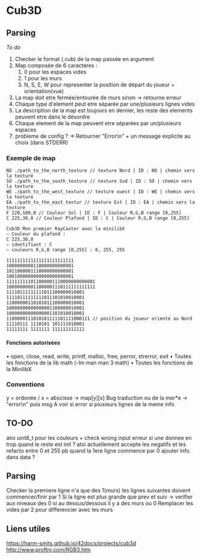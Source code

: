 # Cub3D

## Parsing

*To do*
1. Checker le format (.cub) de la map passée en argument
2. Map composée de 6 caracteres :
	1. 0 pour les espaces vides
	2. 1 pour les murs
	3. N, S, E, W pour representer la position de départ du joueur + orientation(vue)
3. La map doit etre fermée/entourée de murs sinon -> retourne erreur
4. Chaque type d'element peut etre séparée par une/plusieurs lignes vides
5. La description de la map est toujours en dernier, les reste des elements peuvent etre dans le désordre
6. Chaque element de la map peuvent etre séparées par un/plusieurs espaces
7. probleme de config ? -> Retourner "Error\n" + un message explicite au choix (dans STDERR)

### Exemple de map

```
NO ./path_to_the_north_texture // texture Nord | ID : NO | chemin vers la texture
SO ./path_to_the_south_texture // texture Sud | ID : SO | chemin vers la texture
WE ./path_to_the_west_texture // texture ouest | ID : WE | chemin vers la texture
EA ./path_to_the_east_textur // texture Est | ID : EA | chemin vers la texture
F 220,100,0 // Couleur Sol | ID : F | Couleur R,G,B range [0,255]
C 225,30,0 // Couleur Plafond | ID : C | Couleur R,G,B range [0,255]

Cub3D Mon premier RayCaster avec la minilibX
— Couleur du plafond :
C 225,30,0
— identifiant : C
— couleurs R,G,B range [0,255] : 0, 255, 255

1111111111111111111111111
1000000000110000000000001
1011000001110000000000001
1001000000000000000000001
111111111011000001110000000000001
100000000011000001110111111111111
11110111111111011100000010001
11110111111111011101010010001
11000000110101011100000010001
10000000000000001100000010001
10000000000000001101010010001
11000001110101011111011110N0111 // position du joueur orienté au Nord
11110111 1110101 101111010001
11111111 1111111 111111111111
```

#### Fonctions autorisées

• open, close, read, write,
printf, malloc, free,
perror, strerror, exit
• Toutes les fonctions de
la lib math (-lm man man 3
math)
• Toutes les fonctions de la
MinilibX

### Conventions

y = ordonée / x = abscisse -> map[y][x]
Bug traduction ou de la mer*e -> "error\n" puis msg
A voir si error si plusieurs lignes de la meme info

## TO-DO

atoi uint8_t pour les couleurs + check wrong input
erreur si une donnee en trop quand le reste est init ?
atoi actuellement accepte les negatifs et les refacto entre 0 et 255
pb quand la 1ere ligne commence par 0
ajouter info dans data ?

## Parsing

Checker la premiere ligne n'a que des 1(murs)
les lignes suivantes doivent commencer/finir par 1
Si la ligne est plus grande que prev et suiv -> verifier aux niveaux des 0 si au dessus/dessous il y a des murs ou 0
Remplacer les vides par 2 pour differencier avec les murs


## Liens utiles
https://harm-smits.github.io/42docs/projects/cub3d
http://www.proftnj.com/RGB3.htm